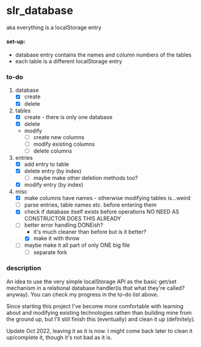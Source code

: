 # slr_database

aka everything is a localStorage entry

#### set-up:
   - database entry contains the names and column numbers of the tables
   - each table is a different localStorage entry

### to-do

1. database
   - [x] create
   - [x] delete
2. tables
   - [x] create - there is only one database
   - [x] delete
   - modify
      - [ ] create new columns
      - [ ] modify existing columns
      - [ ] delete columns
3. entries
   - [x] add entry to table
   - [x] delete entry (by index)
      - [ ] maybe make other deletion methods too?
   - [x] modify entry (by index)

4. misc
   - [x] make columns have names - otherwise modifying tables is...weird
   - [ ] parse entries, table names etc. before entering them
   - [x] check if database itself exists before operations NO NEED AS CONSTRUCTOR DOES THIS ALREADY
   - [ ] better error handling DONEish?
      - it's much cleaner than before but is it better?
      - [x] make it with throw

   - [ ] maybe make it all part of only ONE big file
      - [ ] separate fork

### description
An idea to use the very simple localStorage API as the basic get/set mechanism in a relational database handler(is that what they're called? anyway).
You can check my progress in the to-do list above. 

Since starting this project I've become more comfortable with learning about and modifying existing technologies rathen than building mine from the ground up, but I'll still finish this (eventually) and clean it up (definitely). 


Update Oct 2022, leaving it as it is now. I might come back later to clean it up/complete it, though it's not bad as it is.

